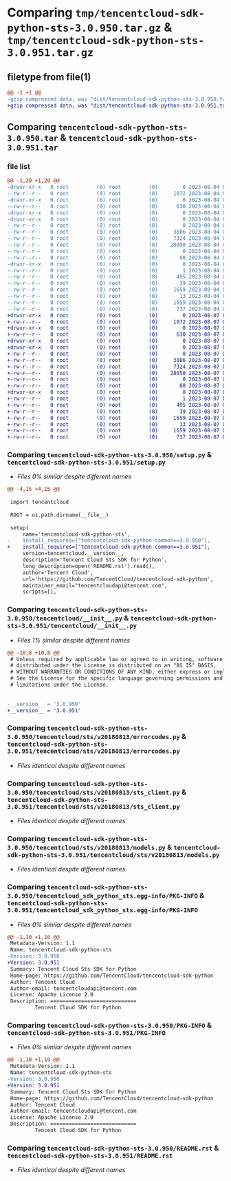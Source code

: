 # Comparing `tmp/tencentcloud-sdk-python-sts-3.0.950.tar.gz` & `tmp/tencentcloud-sdk-python-sts-3.0.951.tar.gz`

## filetype from file(1)

```diff
@@ -1 +1 @@
-gzip compressed data, was "dist/tencentcloud-sdk-python-sts-3.0.950.tar", last modified: Fri Aug  4 00:34:05 2023, max compression
+gzip compressed data, was "dist/tencentcloud-sdk-python-sts-3.0.951.tar", last modified: Mon Aug  7 00:33:48 2023, max compression
```

## Comparing `tencentcloud-sdk-python-sts-3.0.950.tar` & `tencentcloud-sdk-python-sts-3.0.951.tar`

### file list

```diff
@@ -1,20 +1,20 @@
-drwxr-xr-x   0 root         (0) root         (0)        0 2023-08-04 00:34:05.000000 tencentcloud-sdk-python-sts-3.0.950/
--rw-r--r--   0 root         (0) root         (0)     1072 2023-08-04 00:34:05.000000 tencentcloud-sdk-python-sts-3.0.950/setup.py
-drwxr-xr-x   0 root         (0) root         (0)        0 2023-08-04 00:34:05.000000 tencentcloud-sdk-python-sts-3.0.950/tencentcloud/
--rw-r--r--   0 root         (0) root         (0)      630 2023-08-04 00:34:05.000000 tencentcloud-sdk-python-sts-3.0.950/tencentcloud/__init__.py
-drwxr-xr-x   0 root         (0) root         (0)        0 2023-08-04 00:34:05.000000 tencentcloud-sdk-python-sts-3.0.950/tencentcloud/sts/
-drwxr-xr-x   0 root         (0) root         (0)        0 2023-08-04 00:34:05.000000 tencentcloud-sdk-python-sts-3.0.950/tencentcloud/sts/v20180813/
--rw-r--r--   0 root         (0) root         (0)        0 2023-08-04 00:34:05.000000 tencentcloud-sdk-python-sts-3.0.950/tencentcloud/sts/v20180813/__init__.py
--rw-r--r--   0 root         (0) root         (0)     3086 2023-08-04 00:34:05.000000 tencentcloud-sdk-python-sts-3.0.950/tencentcloud/sts/v20180813/errorcodes.py
--rw-r--r--   0 root         (0) root         (0)     7324 2023-08-04 00:34:05.000000 tencentcloud-sdk-python-sts-3.0.950/tencentcloud/sts/v20180813/sts_client.py
--rw-r--r--   0 root         (0) root         (0)    28050 2023-08-04 00:34:05.000000 tencentcloud-sdk-python-sts-3.0.950/tencentcloud/sts/v20180813/models.py
--rw-r--r--   0 root         (0) root         (0)        0 2023-08-04 00:34:05.000000 tencentcloud-sdk-python-sts-3.0.950/tencentcloud/sts/__init__.py
--rw-r--r--   0 root         (0) root         (0)       88 2023-08-04 00:34:05.000000 tencentcloud-sdk-python-sts-3.0.950/setup.cfg
-drwxr-xr-x   0 root         (0) root         (0)        0 2023-08-04 00:34:05.000000 tencentcloud-sdk-python-sts-3.0.950/tencentcloud_sdk_python_sts.egg-info/
--rw-r--r--   0 root         (0) root         (0)        1 2023-08-04 00:34:05.000000 tencentcloud-sdk-python-sts-3.0.950/tencentcloud_sdk_python_sts.egg-info/dependency_links.txt
--rw-r--r--   0 root         (0) root         (0)      495 2023-08-04 00:34:05.000000 tencentcloud-sdk-python-sts-3.0.950/tencentcloud_sdk_python_sts.egg-info/SOURCES.txt
--rw-r--r--   0 root         (0) root         (0)       39 2023-08-04 00:34:05.000000 tencentcloud-sdk-python-sts-3.0.950/tencentcloud_sdk_python_sts.egg-info/requires.txt
--rw-r--r--   0 root         (0) root         (0)     1659 2023-08-04 00:34:05.000000 tencentcloud-sdk-python-sts-3.0.950/tencentcloud_sdk_python_sts.egg-info/PKG-INFO
--rw-r--r--   0 root         (0) root         (0)       13 2023-08-04 00:34:05.000000 tencentcloud-sdk-python-sts-3.0.950/tencentcloud_sdk_python_sts.egg-info/top_level.txt
--rw-r--r--   0 root         (0) root         (0)     1659 2023-08-04 00:34:05.000000 tencentcloud-sdk-python-sts-3.0.950/PKG-INFO
--rw-r--r--   0 root         (0) root         (0)      737 2023-08-04 00:34:05.000000 tencentcloud-sdk-python-sts-3.0.950/README.rst
+drwxr-xr-x   0 root         (0) root         (0)        0 2023-08-07 00:33:48.000000 tencentcloud-sdk-python-sts-3.0.951/
+-rw-r--r--   0 root         (0) root         (0)     1072 2023-08-07 00:33:48.000000 tencentcloud-sdk-python-sts-3.0.951/setup.py
+drwxr-xr-x   0 root         (0) root         (0)        0 2023-08-07 00:33:48.000000 tencentcloud-sdk-python-sts-3.0.951/tencentcloud/
+-rw-r--r--   0 root         (0) root         (0)      630 2023-08-07 00:33:48.000000 tencentcloud-sdk-python-sts-3.0.951/tencentcloud/__init__.py
+drwxr-xr-x   0 root         (0) root         (0)        0 2023-08-07 00:33:48.000000 tencentcloud-sdk-python-sts-3.0.951/tencentcloud/sts/
+drwxr-xr-x   0 root         (0) root         (0)        0 2023-08-07 00:33:48.000000 tencentcloud-sdk-python-sts-3.0.951/tencentcloud/sts/v20180813/
+-rw-r--r--   0 root         (0) root         (0)        0 2023-08-07 00:33:48.000000 tencentcloud-sdk-python-sts-3.0.951/tencentcloud/sts/v20180813/__init__.py
+-rw-r--r--   0 root         (0) root         (0)     3086 2023-08-07 00:33:48.000000 tencentcloud-sdk-python-sts-3.0.951/tencentcloud/sts/v20180813/errorcodes.py
+-rw-r--r--   0 root         (0) root         (0)     7324 2023-08-07 00:33:48.000000 tencentcloud-sdk-python-sts-3.0.951/tencentcloud/sts/v20180813/sts_client.py
+-rw-r--r--   0 root         (0) root         (0)    28050 2023-08-07 00:33:48.000000 tencentcloud-sdk-python-sts-3.0.951/tencentcloud/sts/v20180813/models.py
+-rw-r--r--   0 root         (0) root         (0)        0 2023-08-07 00:33:48.000000 tencentcloud-sdk-python-sts-3.0.951/tencentcloud/sts/__init__.py
+-rw-r--r--   0 root         (0) root         (0)       88 2023-08-07 00:33:48.000000 tencentcloud-sdk-python-sts-3.0.951/setup.cfg
+drwxr-xr-x   0 root         (0) root         (0)        0 2023-08-07 00:33:48.000000 tencentcloud-sdk-python-sts-3.0.951/tencentcloud_sdk_python_sts.egg-info/
+-rw-r--r--   0 root         (0) root         (0)        1 2023-08-07 00:33:48.000000 tencentcloud-sdk-python-sts-3.0.951/tencentcloud_sdk_python_sts.egg-info/dependency_links.txt
+-rw-r--r--   0 root         (0) root         (0)      495 2023-08-07 00:33:48.000000 tencentcloud-sdk-python-sts-3.0.951/tencentcloud_sdk_python_sts.egg-info/SOURCES.txt
+-rw-r--r--   0 root         (0) root         (0)       39 2023-08-07 00:33:48.000000 tencentcloud-sdk-python-sts-3.0.951/tencentcloud_sdk_python_sts.egg-info/requires.txt
+-rw-r--r--   0 root         (0) root         (0)     1659 2023-08-07 00:33:48.000000 tencentcloud-sdk-python-sts-3.0.951/tencentcloud_sdk_python_sts.egg-info/PKG-INFO
+-rw-r--r--   0 root         (0) root         (0)       13 2023-08-07 00:33:48.000000 tencentcloud-sdk-python-sts-3.0.951/tencentcloud_sdk_python_sts.egg-info/top_level.txt
+-rw-r--r--   0 root         (0) root         (0)     1659 2023-08-07 00:33:48.000000 tencentcloud-sdk-python-sts-3.0.951/PKG-INFO
+-rw-r--r--   0 root         (0) root         (0)      737 2023-08-07 00:33:48.000000 tencentcloud-sdk-python-sts-3.0.951/README.rst
```

### Comparing `tencentcloud-sdk-python-sts-3.0.950/setup.py` & `tencentcloud-sdk-python-sts-3.0.951/setup.py`

 * *Files 0% similar despite different names*

```diff
@@ -4,15 +4,15 @@
 
 import tencentcloud
 
 ROOT = os.path.dirname(__file__)
 
 setup(
     name='tencentcloud-sdk-python-sts',
-    install_requires=["tencentcloud-sdk-python-common==3.0.950"],
+    install_requires=["tencentcloud-sdk-python-common==3.0.951"],
     version=tencentcloud.__version__,
     description='Tencent Cloud Sts SDK for Python',
     long_description=open('README.rst').read(),
     author='Tencent Cloud',
     url='https://github.com/TencentCloud/tencentcloud-sdk-python',
     maintainer_email="tencentcloudapi@tencent.com",
     scripts=[],
```

### Comparing `tencentcloud-sdk-python-sts-3.0.950/tencentcloud/__init__.py` & `tencentcloud-sdk-python-sts-3.0.951/tencentcloud/__init__.py`

 * *Files 1% similar despite different names*

```diff
@@ -10,8 +10,8 @@
 # Unless required by applicable law or agreed to in writing, software
 # distributed under the License is distributed on an "AS IS" BASIS,
 # WITHOUT WARRANTIES OR CONDITIONS OF ANY KIND, either express or implied.
 # See the License for the specific language governing permissions and
 # limitations under the License.
 
 
-__version__ = '3.0.950'
+__version__ = '3.0.951'
```

### Comparing `tencentcloud-sdk-python-sts-3.0.950/tencentcloud/sts/v20180813/errorcodes.py` & `tencentcloud-sdk-python-sts-3.0.951/tencentcloud/sts/v20180813/errorcodes.py`

 * *Files identical despite different names*

### Comparing `tencentcloud-sdk-python-sts-3.0.950/tencentcloud/sts/v20180813/sts_client.py` & `tencentcloud-sdk-python-sts-3.0.951/tencentcloud/sts/v20180813/sts_client.py`

 * *Files identical despite different names*

### Comparing `tencentcloud-sdk-python-sts-3.0.950/tencentcloud/sts/v20180813/models.py` & `tencentcloud-sdk-python-sts-3.0.951/tencentcloud/sts/v20180813/models.py`

 * *Files identical despite different names*

### Comparing `tencentcloud-sdk-python-sts-3.0.950/tencentcloud_sdk_python_sts.egg-info/PKG-INFO` & `tencentcloud-sdk-python-sts-3.0.951/tencentcloud_sdk_python_sts.egg-info/PKG-INFO`

 * *Files 0% similar despite different names*

```diff
@@ -1,10 +1,10 @@
 Metadata-Version: 1.1
 Name: tencentcloud-sdk-python-sts
-Version: 3.0.950
+Version: 3.0.951
 Summary: Tencent Cloud Sts SDK for Python
 Home-page: https://github.com/TencentCloud/tencentcloud-sdk-python
 Author: Tencent Cloud
 Author-email: tencentcloudapi@tencent.com
 License: Apache License 2.0
 Description: ============================
         Tencent Cloud SDK for Python
```

### Comparing `tencentcloud-sdk-python-sts-3.0.950/PKG-INFO` & `tencentcloud-sdk-python-sts-3.0.951/PKG-INFO`

 * *Files 0% similar despite different names*

```diff
@@ -1,10 +1,10 @@
 Metadata-Version: 1.1
 Name: tencentcloud-sdk-python-sts
-Version: 3.0.950
+Version: 3.0.951
 Summary: Tencent Cloud Sts SDK for Python
 Home-page: https://github.com/TencentCloud/tencentcloud-sdk-python
 Author: Tencent Cloud
 Author-email: tencentcloudapi@tencent.com
 License: Apache License 2.0
 Description: ============================
         Tencent Cloud SDK for Python
```

### Comparing `tencentcloud-sdk-python-sts-3.0.950/README.rst` & `tencentcloud-sdk-python-sts-3.0.951/README.rst`

 * *Files identical despite different names*

